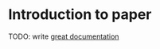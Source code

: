 # Introduction to paper

TODO: write [great documentation](http://jacobian.org/writing/what-to-write/)
